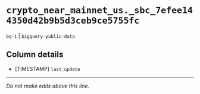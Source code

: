 # `crypto_near_mainnet_us._sbc_7efee144350d42b9b5d3ceb9ce5755fc`
`bq-1` | `bigquery-public-data`

## Column details
* [TIMESTAMP] `last_update`

-------------------------------------------------------------------------------
*Do not make edits above this line.*
